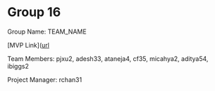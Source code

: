 # Group 16
Group Name: TEAM_NAME

[MVP Link]([url](https://docs.google.com/document/d/1xFI9DDdO5HZAcu36Y6NL-RTDry5E3WHkfy-ZEWuqbXM/edit?usp=sharing][(https://docs.google.com/document/d/1ZXE1jMEfUHQVIvsHwuOPCn5JvFpz0IdB/edit)](https://docs.google.com/document/d/1ZXE1jMEfUHQVIvsHwuOPCn5JvFpz0IdB/edit))

Team Members: pjxu2, adesh33, ataneja4, cf35, micahya2, aditya54, ibiggs2

Project Manager: rchan31
